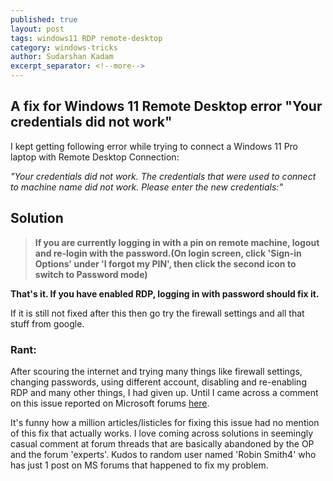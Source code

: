 ```yaml
---
published: true
layout: post
tags: windows11 RDP remote-desktop
category: windows-tricks
author: Sudarshan Kadam
excerpt_separator: <!--more-->
---
```

## A fix for Windows 11 Remote Desktop error "Your credentials did not work" 

I kept getting following error while trying to connect a Windows 11 Pro laptop with Remote Desktop Connection:
  
_"Your credentials did not work. The credentials that were used to connect to machine name did not work. Please enter the new credentials:"_
    
## Solution
>**If you are currently logging in with a pin on remote machine, logout and re-login with the password.(On login screen, click 'Sign-in Options' under 'I forgot my PIN', then click the second icon to switch to Password mode)**
  
  
**That's it. If you have enabled RDP, logging in with password should fix it.**

If it is still not fixed after this then go try the firewall settings and all that stuff from google.
  
  
  
### Rant:  
After scouring the internet and trying many things like firewall settings, changing passwords, using different account, disabling and re-enabling RDP and many other things, I had given up. Until I came across a comment on this issue reported on Microsoft forums [here](https://answers.microsoft.com/en-us/windows/forum/all/remote-desktop-problem/853f56e5-69fb-4bfd-bfc6-41e2a5cc006d).
  
It's funny how a million articles/listicles for fixing this issue had no mention of this fix that actually works. I love coming across solutions in seemingly casual comment at forum threads that are basically abandoned by the OP and the forum 'experts'. Kudos to random user named 'Robin Smith4' who has just 1 post on MS forums that happened to fix my problem.
